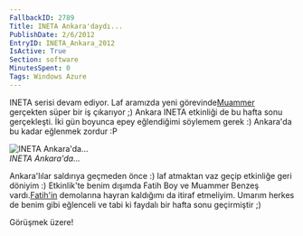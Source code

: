 ```yaml
---
FallbackID: 2789
Title: INETA Ankara'daydı...
PublishDate: 2/6/2012
EntryID: INETA_Ankara_2012
IsActive: True
Section: software
MinutesSpent: 0
Tags: Windows Azure
---
```

INETA serisi devam ediyor. Laf aramızda yeni
görevinde[Muammer](http://www.muammerbenzes.com/) gerçekten süper bir iş
çıkarıyor ;) Ankara INETA etkinliği de bu hafta sonu gerçekleşti. İki
gün boyunca epey eğlendiğimi söylemem gerek :) Ankara'da bu kadar
eğlenmek zordur :P

![INETA
Ankara'da...](http://cdn.daron.yondem.com/assets/2789/ineta_ankara.jpg)\
*INETA Ankara'da...*

Ankara'lılar saldırıya geçmeden önce :) laf atmaktan vaz geçip etkinliğe
geri döniyim :) Etkinlik'te benim dışımda Fatih Boy ve Muammer Benzeş
vardı.[Fatih'in](http://www.enterprisecoding.com/blog/) demolarına
hayran kaldığımı da itiraf etmeliyim. Umarım herkes de benim gibi
eğlenceli ve tabi ki faydalı bir hafta sonu geçirmiştir ;)

Görüşmek üzere!


